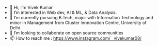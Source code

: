 - 👋 Hi, I’m Vivek Kumar
- 👀 I’m interested in Web dev, AI & ML, & Data Analysis.
- 🌱 I’m currently pursuing B.Tech, major with Information Technology and minor in Management from Cluster Innnovation Centre, University of Delhi
- 💞️ I’m looking to collaborate on open source communities 
- 📫 How to reach me : https://www.instagram.com/__vivekumar08/

<!---
Vivekumar01/Vivekumar08 is a ✨ special ✨ repository because its `README.md` (this file) appears on your GitHub profile.
You can click the Preview link to take a look at your changes.
--->
